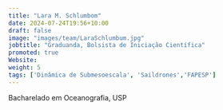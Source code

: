 ```yaml
---
title: "Lara M. Schlumbom"
date: 2024-07-24T19:56+10:00
draft: false
image: "images/team/LaraSchlumbum.jpg"
jobtitle: "Graduanda, Bolsista de Iniciação Científica"
promoted: true
Website: 
weight: 5
tags: ['Dinâmica de Submesoescala', 'Saildrones','FAPESP']
---
```



Bacharelado em Oceanografia, USP                                          
